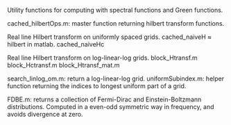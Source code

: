 Utility functions for computing with spectral functions and Green functions.

cached_hilbertOps.m: master function returning hilbert transform functions.

Real line Hilbert transform on uniformly spaced grids.
cached_naiveH ≈ hilbert in matlab.
cached_naiveHc

Real line Hilbert transform on log-linear-log grids.
block_Htransf.m
block_Hctransf.m
block_Htransf_mat.m

search_linlog_om.m: return a log-linear-log grid.
uniformSubindex.m: helper function returning the indices to longest uniform part of a grid.

FDBE.m: returns a collection of Fermi-Dirac and Einstein-Boltzmann distributions. Computed in a even-odd symmetric way in frequency, and avoids divergence at zero.